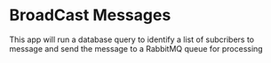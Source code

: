 # BroadCast Messages

This app will run a database query to identify a list of subcribers to message and send the message to a RabbitMQ queue for processing
